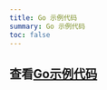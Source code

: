 ```yaml
---
title: Go 示例代码
summary: Go 示例代码
toc: false
---
```


## 查看[Go示例代码](http://code.goodrain.com/demo/go-hello/tree/master)